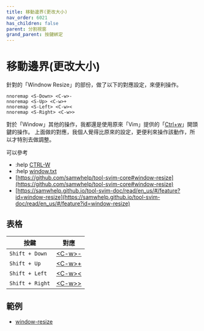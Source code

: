 ```yaml
---
title: 移動邊界(更改大小)
nav_order: 6021
has_children: false
parent: 分割視窗
grand_parent: 按鍵綁定
---
```



# 移動邊界(更改大小)

針對的「Windnow Resize」的部份，做了以下的對應設定，來便利操作。


``` vim
nnoremap <S-Down> <C-w>-
nnoremap <S-Up> <C-w>+
nnoremap <S-Left> <C-w><
nnoremap <S-Right> <C-w>>
```


對於「Window」其他的操作，我都還是使用原來「Vim」提供的「[Ctrl+w](https://vimhelp.org/index.txt.html#CTRL-W)」開頭鍵的操作。
上面做的對應，我個人覺得比原來的設定，更便利來操作該動作，所以才特別去做調整。

可以參考

* :help [CTRL-W](https://vimhelp.org/index.txt.html#CTRL-W)
* :help [window.txt](https://vimhelp.org/windows.txt.html)
* [https://github.com/samwhelp/tool-svim-core#window-resize](https://github.com/samwhelp/tool-svim-core#window-resize)
* [https://samwhelp.github.io/tool-svim-doc/read/en_us/#/feature?id=window-resize](https://samwhelp.github.io/tool-svim-doc/read/en_us/#/feature?id=window-resize)


## 表格

| 按鍵 | 對應 |
| --- | --- |
| `Shift + Down` | [&lt;C-w&gt;-](https://vimhelp.org/windows.txt.html#CTRL-W_-) |
| `Shift + Up` | [&lt;C-w&gt;+](https://vimhelp.org/windows.txt.html#CTRL-W_+) |
| `Shift + Left` | [&lt;C-w&gt;<](https://vimhelp.org/windows.txt.html#CTRL-W_<) |
| `Shift + Right` | [&lt;C-w&gt;>](https://vimhelp.org/windows.txt.html#CTRL-W_>) |


## 範例

* [window-resize](https://github.com/samwhelp/note-about-vim/tree/gh-pages/_demo/adjustment/keybind/window-resize)
